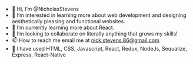 - 👋 Hi, I’m @NicholasStevens
- 👀 I’m interested in learning more about web development and designing aesthetically pleasing and functional websites.
- 🌱 I’m currently learning more about React.
- 💞️ I’m looking to collaborate on literally anything that grows my skills!
- 📫 How to reach me email me at nick.stevens.86@gmail.com
- 📝 I have used HTML, CSS, Javascript, React, Redux, NodeJs, Sequalize, Express, React-Native
<!---
NicholasStevens/NicholasStevens is a ✨ special ✨ repository because its `README.md` (this file) appears on your GitHub profile.
You can click the Preview link to take a look at your changes.
--->
